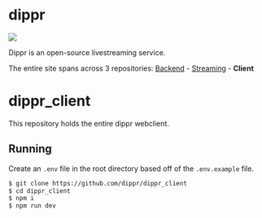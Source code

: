 # dippr
![](https://i.imgur.com/9ybZ2SX.png)

Dippr is an open-source livestreaming service.

The entire site spans across 3 repositories: [Backend](https://github.com/dippr/dippr_backend) - [Streaming](https://github.com/dippr/dippr_stream) - **Client**

# dippr_client
This repository holds the entire dippr webclient.

## Running
Create an `.env` file in the root directory based off of the `.env.example` file.

```bash
$ git clone https://github.com/dippr/dippr_client
$ cd dippr_client
$ npm i
$ npm run dev
```